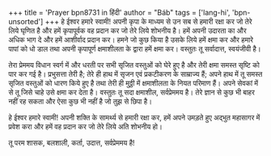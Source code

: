 +++
title = 'Prayer bpn8731 in हिंदी'
author = "Báb"
tags = ['lang-hi', 'bpn-unsorted']
+++
हे ईश्वर हमारे स्वामी! अपनी कृपा के माध्यम से उन सब से हमारी रक्षा कर जो तेरे लिये घृणित है और हमें कृपापूर्वक वह प्रदान कर जो तेरे लिये शोभनीय है। हमें अपनी उदारता का और अधिक भाग दे और हमें आशीर्वाद प्रदान कर। हमने जो कुछ किया है उसके लिये हमें क्षमा कर और हमारे पापां को धो डाल तथा अपनी कृपापूर्ण क्षमाशीलता के द्वारा हमें क्षमा कर। वस्तुतः तू सर्वादात्त, स्वयंजीवी है।

तेरा प्रेममय विधान स्वर्ग में और धरती पर सभी सृजित वस्तुओं को घेरे हुए है और तेरी क्षमा समस्त सृष्टि को पार कर गई है। प्रभुसत्ता तेरी है; तेरे ही हाथ में सृजन एवं प्रकटीकरण के साम्राज्य हैं; अपने हाथ में तू समस्त सृजित वस्तुओं को धारण किये हुए है तथा तेरी ही मुठ्ठी में क्षमाशीलता के नियत परिमाण हैं। अपने सेवकां में से तू जिसे चाहे उसे क्षमा कर देता है। वस्तुतः तू सदा क्षमाशील, सर्वप्रेममय है। तेरे ज्ञान से कुछ भी बाहर नहीं रह सकता और ऐसा कुछ भी नहीं है जो तुझ से छिपा है।

हे ईश्वर हमारे स्वामी! अपनी शक्ति के सामर्थ्य से हमारी रक्षा कर, हमें अपने उमड़ते हुए अद्भुत महासागर में प्रवेश करा और हमें वह प्रदान कर जो तेरे लिये अति शोभनीय हो।

तू परम शासक, बलशाली, कर्ता, उदात्त, सर्वप्रेममय है!
